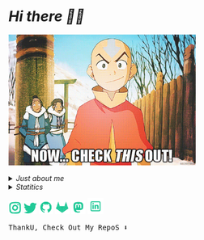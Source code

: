 
# *Hi there 👋🏼* 
 <p align="left">

  <img width="370" src="assets/aang.gif">
  
</p>

<details>
  <summary><i>Just about me</i></summary>
  <h4><samp> Hi there 👋🏼  welcome to my Github! I introduce myself as a Uncertified Arch_lnx User 👾, #FOSS Hacktivist <br>&& Cyber Enthusiast. Feel free to ask anything under the sky._🛸☁️ ThankU</samp></h4>
</details>

<details>
  <summary><i>Statitics</i></summary>
  
</details>

<p align="left">
<a href= "https://instagram.com/albinxshiby" target="_blank"><img width="26" src="assets/instagram.png"/></a>
<a href= "https://twitter.com/albinxshiby"><img width="26" src="assets/twitter.png"/></a>
<a href= "https://github.com/albinxshiby"><img width="28" src="assets/github.png"/></a>
  <a href= "https://gitlab.com/albinxshiby"><img width="28" src="assets/gitlab.png"/></a>
<a href= "https://mastodon.social/@albinxshiby"><img width="28" src="assets/mastodon.png"/></a>
  <a href= "https://in.linkedin.com/albinxshiby"><img width="32" src="assets/linkedin.png"/></a>
</p>

<p align="left"><samp>ThankU, 
Check Out My RepoS ⬇️  
  </samp>
</p>

